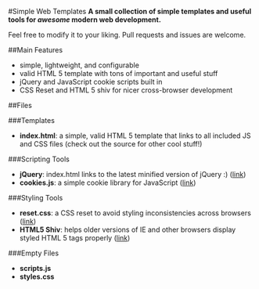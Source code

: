 #Simple Web Templates
**A small collection of simple templates and useful tools for _awesome_ modern web development.**

Feel free to modify it to your liking. Pull requests and issues are welcome.

##Main Features
- simple, lightweight, and configurable
- valid HTML 5 template with tons of important and useful stuff
- jQuery and JavaScript cookie scripts built in
- CSS Reset and HTML 5 shiv for nicer cross-browser development

##Files

###Templates
- **index.html**: a simple, valid HTML 5 template that links to all included JS and CSS files (check out the source for other cool stuff!)

###Scripting Tools
- **jQuery**: index.html links to the latest minified version of jQuery :) ([link](http://code.jquery.com/jquery.min.js))
- **cookies.js**: a simple cookie library for JavaScript ([link](http://www.quirksmode.org/js/cookies.html))

###Styling Tools
- **reset.css**: a CSS reset to avoid styling inconsistencies across browsers ([link](http://meyerweb.com/eric/tools/css/reset/))
- **HTML5 Shiv**: helps older versions of IE and other browsers display styled HTML 5 tags properly ([link](https://github.com/aFarkas/html5shiv))

###Empty Files
- **scripts.js**
- **styles.css**
